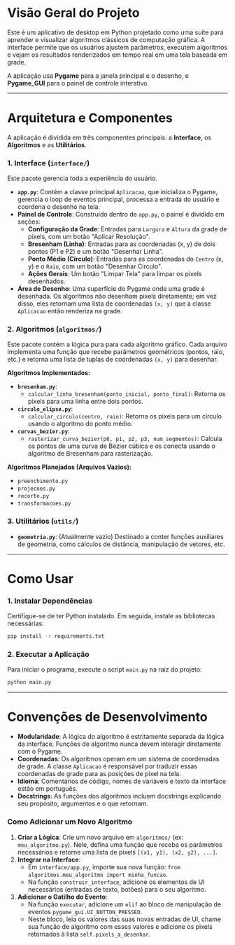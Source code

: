 # Visão Geral do Projeto

Este é um aplicativo de desktop em Python projetado como uma suíte para aprender e visualizar algoritmos clássicos de computação gráfica. A interface permite que os usuários ajustem parâmetros, executem algoritmos e vejam os resultados renderizados em tempo real em uma tela baseada em grade.

A aplicação usa **Pygame** para a janela principal e o desenho, e **Pygame_GUI** para o painel de controle interativo.

---

# Arquitetura e Componentes

A aplicação é dividida em três componentes principais: a **Interface**, os **Algoritmos** e as **Utilitários**.

### 1. Interface (`interface/`)

Este pacote gerencia toda a experiência do usuário.

- **`app.py`**: Contém a classe principal `Aplicacao`, que inicializa o Pygame, gerencia o loop de eventos principal, processa a entrada do usuário e coordena o desenho na tela.
- **Painel de Controle**: Construído dentro de `app.py`, o painel é dividido em seções:
    - **Configuração da Grade**: Entradas para `Largura` e `Altura` da grade de pixels, com um botão "Aplicar Resolução".
    - **Bresenham (Linha)**: Entradas para as coordenadas (x, y) de dois pontos (P1 e P2) e um botão "Desenhar Linha".
    - **Ponto Médio (Círculo)**: Entradas para as coordenadas do `Centro` (x, y) e o `Raio`, com um botão "Desenhar Círculo".
    - **Ações Gerais**: Um botão "Limpar Tela" para limpar os pixels desenhados.
- **Área de Desenho**: Uma superfície do Pygame onde uma grade é desenhada. Os algoritmos não desenham pixels diretamente; em vez disso, eles retornam uma lista de coordenadas `(x, y)` que a classe `Aplicacao` então renderiza na grade.

### 2. Algoritmos (`algoritmos/`)

Este pacote contém a lógica pura para cada algoritmo gráfico. Cada arquivo implementa uma função que recebe parâmetros geométricos (pontos, raio, etc.) e retorna uma lista de tuplas de coordenadas `(x, y)` para desenhar.

**Algoritmos Implementados:**
- **`bresenham.py`**:
    - `calcular_linha_bresenham(ponto_inicial, ponto_final)`: Retorna os pixels para uma linha entre dois pontos.
- **`circulo_elipse.py`**:
    - `calcular_circulo(centro, raio)`: Retorna os pixels para um círculo usando o algoritmo do ponto médio.
- **`curvas_bezier.py`**:
    - `rasterizar_curva_bezier(p0, p1, p2, p3, num_segmentos)`: Calcula os pontos de uma curva de Bézier cúbica e os conecta usando o algoritmo de Bresenham para rasterização.

**Algoritmos Planejados (Arquivos Vazios):**
- `preenchimento.py`
- `projecoes.py`
- `recorte.py`
- `transformacoes.py`

### 3. Utilitários (`utils/`)

- **`geometria.py`**: (Atualmente vazio) Destinado a conter funções auxiliares de geometria, como cálculos de distância, manipulação de vetores, etc.

---

# Como Usar

### 1. Instalar Dependências

Certifique-se de ter Python instalado. Em seguida, instale as bibliotecas necessárias:
```bash
pip install -r requirements.txt
```

### 2. Executar a Aplicação

Para iniciar o programa, execute o script `main.py` na raiz do projeto:
```bash
python main.py
```

---

# Convenções de Desenvolvimento

- **Modularidade**: A lógica do algoritmo é estritamente separada da lógica da interface. Funções de algoritmo nunca devem interagir diretamente com o Pygame.
- **Coordenadas**: Os algoritmos operam em um sistema de coordenadas de grade. A classe `Aplicacao` é responsável por traduzir essas coordenadas de grade para as posições de pixel na tela.
- **Idioma**: Comentários de código, nomes de variáveis e texto da interface estão em português.
- **Docstrings**: As funções dos algoritmos incluem docstrings explicando seu propósito, argumentos e o que retornam.

### Como Adicionar um Novo Algoritmo

1.  **Criar a Lógica**: Crie um novo arquivo em `algoritmos/` (ex: `meu_algoritmo.py`). Nele, defina uma função que receba os parâmetros necessários e retorne uma lista de pixels `[(x1, y1), (x2, y2), ...]`.
2.  **Integrar na Interface**:
    - Em `interface/app.py`, importe sua nova função: `from algoritmos.meu_algoritmo import minha_funcao`.
    - Na função `construir_interface`, adicione os elementos de UI necessários (entradas de texto, botões) para o seu algoritmo.
3.  **Adicionar o Gatilho do Evento**:
    - Na função `executar`, adicione um `elif` ao bloco de manipulação de eventos `pygame_gui.UI_BUTTON_PRESSED`.
    - Neste bloco, leia os valores das suas novas entradas de UI, chame sua função de algoritmo com esses valores e adicione os pixels retornados à lista `self.pixels_a_desenhar`.